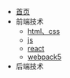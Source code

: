 <!--
 * @Date: 2024-01-16 13:47:00
 * @LastEditors: tandongyang =
 * @LastEditTime: 2024-01-31 17:36:27
 * @FilePath: /markdown/dongYangTan.github.io/docs/_sidebar.md
-->
* [首页](/)
* 前端技术
    * [html、css](web/html_css/)
    * [js](web/js/)
    * [react](web/react/)
    * [webpack5](web/webpack5/)
* 后端技术